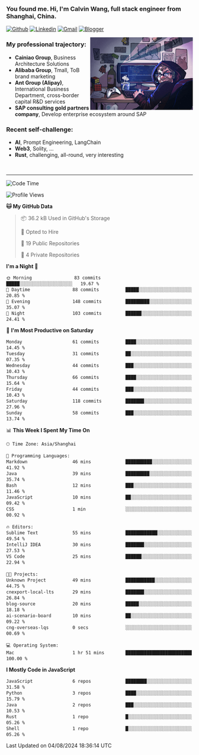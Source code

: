 <!-- Greeting -->
### You found me. Hi, I'm Calvin Wang, full stack engineer from Shanghai, China.

[![Github](https://img.shields.io/badge/-Github-000?style=flat&logo=Github&logoColor=white)](https://github.com/wangjunneil)
[![Linkedin](https://img.shields.io/badge/-LinkedIn-blue?style=flat&logo=Linkedin&logoColor=white)](https://www.linkedin.com/in/wangjunneil/)
[![Gmail](https://img.shields.io/badge/-Gmail-c14438?style=flat&logo=Gmail&logoColor=white)](mailto:wangjunneil@gmail.com)
[![Blogger](https://img.shields.io/badge/-Blogger-gray?style=flat&logo=Blogger&logoColor=white)](https://www.wangjun.dev)

<!--Introduction -->

<img align="right" alt="img" src="https://raw.githubusercontent.com/wangjunneil/wangjunneil/main/imgs/cover_image.png" width="55%" height="auto" />

### My professional trajectory: 
- **Cainiao Group**, Business Architecture Solutions
- **Alibaba Group**, Tmall, ToB brand marketing
- **Ant Group (Alipay)**, International Business Department, cross-border capital R&D services
- **SAP consulting gold partners company**, Develop enterprise ecosystem around SAP
### Recent self-challenge:
- **AI**, Prompt Engineering, LangChain
- **Web3**, Solity, ...
- **Rust**, challenging, all-round, very interesting

<br/>

---
<!-- Your badges -->

<!--START_SECTION:waka-->
![Code Time](http://img.shields.io/badge/Code%20Time-233%20hrs%2044%20mins-blue)

![Profile Views](http://img.shields.io/badge/Profile%20Views-0-blue)

**🐱 My GitHub Data** 

> 📦 36.2 kB Used in GitHub's Storage 
 > 
> 💼 Opted to Hire
 > 
> 📜 19 Public Repositories 
 > 
> 🔑 4 Private Repositories 
 > 
**I'm a Night 🦉** 

```text
🌞 Morning                83 commits          █████░░░░░░░░░░░░░░░░░░░░   19.67 % 
🌆 Daytime                88 commits          █████░░░░░░░░░░░░░░░░░░░░   20.85 % 
🌃 Evening                148 commits         █████████░░░░░░░░░░░░░░░░   35.07 % 
🌙 Night                  103 commits         ██████░░░░░░░░░░░░░░░░░░░   24.41 % 
```
📅 **I'm Most Productive on Saturday** 

```text
Monday                   61 commits          ████░░░░░░░░░░░░░░░░░░░░░   14.45 % 
Tuesday                  31 commits          ██░░░░░░░░░░░░░░░░░░░░░░░   07.35 % 
Wednesday                44 commits          ███░░░░░░░░░░░░░░░░░░░░░░   10.43 % 
Thursday                 66 commits          ████░░░░░░░░░░░░░░░░░░░░░   15.64 % 
Friday                   44 commits          ███░░░░░░░░░░░░░░░░░░░░░░   10.43 % 
Saturday                 118 commits         ███████░░░░░░░░░░░░░░░░░░   27.96 % 
Sunday                   58 commits          ███░░░░░░░░░░░░░░░░░░░░░░   13.74 % 
```


📊 **This Week I Spent My Time On** 

```text
🕑︎ Time Zone: Asia/Shanghai

💬 Programming Languages: 
Markdown                 46 mins             ██████████░░░░░░░░░░░░░░░   41.92 % 
Java                     39 mins             █████████░░░░░░░░░░░░░░░░   35.74 % 
Bash                     12 mins             ███░░░░░░░░░░░░░░░░░░░░░░   11.46 % 
JavaScript               10 mins             ██░░░░░░░░░░░░░░░░░░░░░░░   09.42 % 
CSS                      1 min               ░░░░░░░░░░░░░░░░░░░░░░░░░   00.92 % 

🔥 Editors: 
Sublime Text             55 mins             ████████████░░░░░░░░░░░░░   49.54 % 
IntelliJ IDEA            30 mins             ███████░░░░░░░░░░░░░░░░░░   27.53 % 
VS Code                  25 mins             ██████░░░░░░░░░░░░░░░░░░░   22.94 % 

🐱‍💻 Projects: 
Unknown Project          49 mins             ███████████░░░░░░░░░░░░░░   44.75 % 
cnexport-local-lts       29 mins             ███████░░░░░░░░░░░░░░░░░░   26.84 % 
blog-source              20 mins             █████░░░░░░░░░░░░░░░░░░░░   18.18 % 
ai-scenario-board        10 mins             ██░░░░░░░░░░░░░░░░░░░░░░░   09.22 % 
cng-overseas-lqs         0 secs              ░░░░░░░░░░░░░░░░░░░░░░░░░   00.69 % 

💻 Operating System: 
Mac                      1 hr 51 mins        █████████████████████████   100.00 % 
```

**I Mostly Code in JavaScript** 

```text
JavaScript               6 repos             ████████░░░░░░░░░░░░░░░░░   31.58 % 
Python                   3 repos             ████░░░░░░░░░░░░░░░░░░░░░   15.79 % 
Java                     2 repos             ███░░░░░░░░░░░░░░░░░░░░░░   10.53 % 
Rust                     1 repo              █░░░░░░░░░░░░░░░░░░░░░░░░   05.26 % 
Shell                    1 repo              █░░░░░░░░░░░░░░░░░░░░░░░░   05.26 % 
```




 Last Updated on 04/08/2024 18:36:14 UTC
<!--END_SECTION:waka-->
